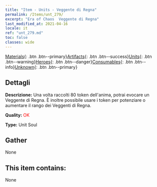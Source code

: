 ```yaml
---
title: "Item - Units - Veggente di Regna"
permalink: /Items/unt_279/
excerpt: "Era of Chaos  Veggente di Regna"
last_modified_at: 2021-04-16
locale: it
ref: "unt_279.md"
toc: false
classes: wide
---
```

 [Materials](/it/Items/){: .btn .btn--primary}[Artifacts](/it/Items/Artifacts/){: .btn .btn--success}[Units](/it/Items/Units/){: .btn .btn--warning}[Heroes](/it/Items/Heroes/){: .btn .btn--danger}[Consumables](/it/Items/Consumables/){: .btn .btn--info}[Unknown](/it/Items/Unknown/){: .btn .btn--primary}

## Dettagli
 **Descrizione:** Una volta raccolti 80 token dell'anima, potrai evocare un Veggente di Regna. È inoltre possibile usare i token per potenziare o aumentare il rango dei Veggenti di Regna.

 **Quality:** <span style="color: #FF0000">OK</span>

 **Type:** Unit Soul

## Gather

  None

## This item contains:

  None

